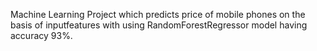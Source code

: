 Machine Learning Project which predicts price of mobile phones on the basis of inputfeatures with using RandomForestRegressor model having accuracy 93%.
